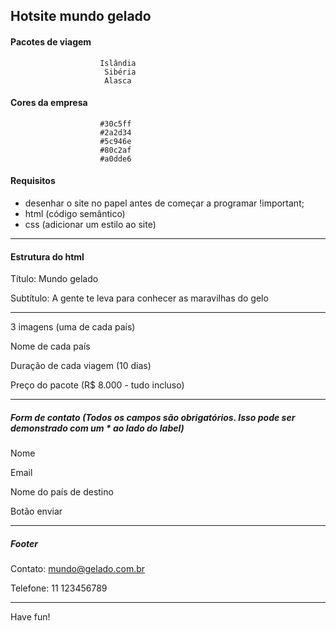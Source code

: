 ## Hotsite mundo gelado

#### Pacotes de viagem
                        Islândia
                         Sibéria
                         Alasca

#### Cores da empresa
                        #30c5ff
                        #2a2d34
                        #5c946e
                        #80c2af
                        #a0dde6

#### Requisitos

- desenhar o site no papel antes de começar a programar !important;
- html (código semântico)
- css (adicionar um estilo ao site)

***

#### Estrutura do html

Título: Mundo gelado

Subtítulo: A gente te leva para conhecer as maravilhas do gelo

***

3 imagens (uma de cada país)

Nome de cada país

Duração de cada viagem (10 dias)

Preço do pacote (R$ 8.000 - tudo incluso)

***

##### Form de contato (Todos os campos são obrigatórios. Isso pode ser demonstrado com um * ao lado do label)

Nome

Email

Nome do país de destino

Botão enviar

***

##### Footer

Contato: mundo@gelado.com.br

Telefone: 11 123456789

***

Have fun!


